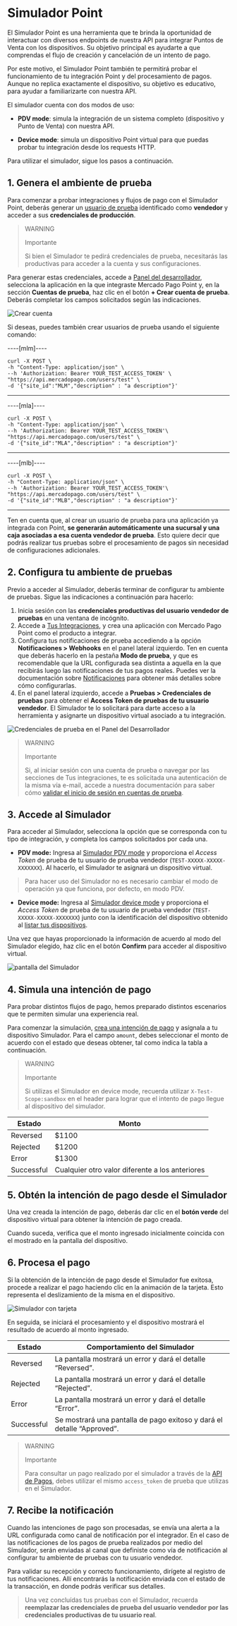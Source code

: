# Simulador Point

El Simulador Point es una herramienta que te brinda la oportunidad de interactuar con diversos endpoints de nuestra API para integrar Puntos de Venta con los dispositivos. Su objetivo principal es ayudarte a que comprendas el flujo de creación y cancelación de un intento de pago. 

Por este motivo, el Simulador Point también te permitirá probar el funcionamiento de tu integración Point y del procesamiento de pagos. Aunque no replica exactamente el dispositivo, su objetivo es educativo, para ayudar a familiarizarte con nuestra API.  

El simulador cuenta con dos modos de uso:

 * **PDV mode**: simula la integración de un sistema completo (dispositivo y Punto de Venta) con nuestra API.

 * **Device mode**: simula un dispositivo Point virtual para que puedas probar tu integración desde los requests HTTP.

Para utilizar el simulador, sigue los pasos a continuación.

## 1. Genera el ambiente de prueba

Para comenzar a probar integraciones y flujos de pago con el Simulador Point, deberás generar un [usuario de prueba](/developers/es/docs/mp-point/additional-content/your-integrations/test/accounts) identificado como **vendedor** y acceder a sus **credenciales de producción**. 

> WARNING
> 
> Importante
> 
> Si bien el Simulador te pedirá credenciales de prueba, necesitarás las productivas para acceder a la cuenta y sus configuraciones.

Para generar estas credenciales, accede a [Panel del desarrollador](/developers/panel/app), selecciona la aplicación en la que integraste Mercado Pago Point y, en la sección **Cuentas de prueba**, haz clic en el botón **+ Crear cuenta de prueba**. Deberás completar los campos solicitados según las indicaciones. 

![Crear cuenta](/images/woocomerce/test-create-account-es.gif)

Si deseas, puedes también crear usuarios de prueba usando el siguiente comando:

----[mlm]----
``` curl
curl -X POST \
-h "Content-Type: application/json" \
--h 'Authorization: Bearer YOUR_TEST_ACCESS_TOKEN' \
"https://api.mercadopago.com/users/test" \
-d '{"site_id":"MLM","description" : "a description"}'
```
------------

----[mla]----
``` curl
curl -X POST \
-h "Content-Type: application/json" \
--h 'Authorization: Bearer YOUR_TEST_ACCESS_TOKEN'\
"https://api.mercadopago.com/users/test" \
-d '{"site_id":"MLA","description" : "a description"}'
```
------------

----[mlb]----
``` curl
curl -X POST \
-h "Content-Type: application/json" \
--h 'Authorization: Bearer YOUR_TEST_ACCESS_TOKEN'\
"https://api.mercadopago.com/users/test" \
-d '{"site_id":"MLB","description" : "a description"}'
```
------------

Ten en cuenta que, al crear un usuario de prueba para una aplicación ya integrada con Point, **se generarán automáticamente una sucursal y una caja asociadas a esa cuenta vendedor de prueba**. Esto quiere decir que podrás realizar tus pruebas sobre el procesamiento de pagos sin necesidad de configuraciones adicionales.

## 2. Configura tu ambiente de pruebas

Previo a acceder al Simulador, deberás terminar de configurar tu ambiente de pruebas. Sigue las indicaciones a continuación para hacerlo:

 1. Inicia sesión con las **credenciales productivas del usuario vendedor de pruebas** en una ventana de incógnito. 
 2. Accede a [Tus Integraciones](https://www.mercadopago[FAKER][URL][DOMAIN]/developers/panel/), y crea una aplicación con Mercado Pago Point como el producto a integrar. 
 3. Configura tus notificaciones de prueba accediendo a la opción **Notificaciones > Webhooks** en el panel lateral izquierdo. Ten en cuenta que deberás hacerlo en la pestaña **Modo de prueba**, y que es recomendable que la URL configurada sea distinta a aquella en la que recibirás luego las notificaciones de tus pagos reales. Puedes ver la documentación sobre [Notificaciones](/developers/es/docs/mp-point/additional-content/your-integrations/notifications/webhooks) para obtener más detalles sobre cómo configurarlas. 
 4. En el panel lateral izquierdo, accede a **Pruebas > Credenciales de pruebas** para obtener el **Access Token de pruebas de tu usuario vendedor**. El Simulador te lo solicitará para darte acceso a la herramienta y asignarte un dispositivo virtual asociado a tu integración.

![Credenciales de prueba en el Panel del Desarrollador](/images/woocomerce/test-test-credentials-es.png)

> WARNING
>
> Importante
>
> Si, al iniciar sesión con una cuenta de prueba o navegar por las secciones de Tus integraciones, te es solicitada una autenticación de la misma vía e-mail, accede a nuestra documentación para saber cómo [validar el inicio de sesión en cuentas de prueba](/developers/es/docs/adobe-commerce/additional-content/your-integrations/test/accounts#bookmark_validar_inicio_de_sesión_con_usuarios_de_prueba).

## 3. Accede al Simulador

Para acceder al Simulador, selecciona la opción que se corresponda con tu tipo de integración, y completa los campos solicitados por cada una. 

* **PDV mode:** Ingresa al [Simulador PDV mode](https://api.mercadopago.com/point/integrator-simulator/sandbox/?ignoreapidoc=true) y proporciona el _Access Token_ de prueba de tu usuario de prueba vendedor (`TEST-XXXXX-XXXXX-XXXXXXX`). Al hacerlo, el Simulador te asignará un dispositivo virtual.

 > Para hacer uso del Simulador no es necesario cambiar el modo de operación ya que funciona, por defecto, en modo PDV.

* **Device mode:** Ingresa al [Simulador device mode](https://api.mercadopago.com/point/integrator-simulator/sandbox/device?ignoreapidoc=true) y proporciona el _Access Token_ de prueba de tu usuario de prueba vendedor (`TEST-XXXXX-XXXXX-XXXXXXX`) junto con la identificación del dispositivo obtenido al [listar tus dispositivos](/developers/es/docs/mp-point/integration-configuration/integrate-with-pdv/payment-processing).

Una vez que hayas proporcionado la información de acuerdo al modo del Simulador elegido, haz clic en el botón **Confirm** para acceder al dispositivo virtual.

![pantalla del Simulador](/images/point-api/point-device-simulator.png)

## 4. Simula una intención de pago

Para probar distintos flujos de pago, hemos preparado distintos escenarios que te permiten simular una experiencia real. 

Para comenzar la simulación, [crea una intención de pago](/developers/es/reference/integrations_api/_point_integration-api_devices_deviceid_payment-intents/post) y asígnala a tu dispositivo Simulador. Para el campo `amount`, debes seleccionar el monto de acuerdo con el estado que deseas obtener, tal como indica la tabla a continuación.

> WARNING
>
> Importante
>
> Si utilizas el Simulador en device mode, recuerda utilizar `X-Test-Scope:sandbox` en el header para lograr que el intento de pago llegue al dispositivo del simulador.

| Estado | Monto |
|---|---|
| Reversed | $1100 |
| Rejected | $1200 |
| Error | $1300 |
| Successful | Cualquier otro valor diferente a los anteriores |

## 5. Obtén la intención de pago desde el Simulador

Una vez creada la intención de pago, deberás dar clic en el **botón verde** del dispositivo virtual para obtener la intención de pago creada. 

Cuando suceda, verifica que el monto ingresado inicialmente coincida con el mostrado en la pantalla del dispositivo.

## 6. Procesa el pago

Si la obtención de la intención de pago desde el Simulador fue exitosa, procede a realizar el pago haciendo clic en la animación de la tarjeta. Esto representa el deslizamiento de la misma en el dispositivo. 

![Simulador con tarjeta](/images/point-api/point-simulator-process.png)

En seguida, se iniciará el procesamiento y el dispositivo mostrará el resultado de acuerdo al monto ingresado.

| Estado | Comportamiento del Simulador |
|---|---|
| Reversed | La pantalla mostrará un error y dará el detalle “Reversed”. |
| Rejected | La pantalla mostrará un error y dará el detalle “Rejected”. |
| Error | La pantalla mostrará un error y dará el detalle “Error”. |
| Successful | Se mostrará una pantalla de pago exitoso y dará el detalle “Approved”. |

> WARNING
>
> Importante
>
> Para consultar un pago realizado por el simulador a través de la [API de Pagos](/developers/es/reference/payments/_payments_id/get), debes utilizar el mismo `access_token` de prueba que utilizas en el Simulador. 

## 7. Recibe la notificación

Cuando las  intenciones de pago son procesadas, se envía una alerta a la URL configurada como canal de notificación por el integrador. En el caso de las notificaciones de los pagos de prueba realizados por medio del Simulador, serán enviadas al canal que definiste como vía de notificación al configurar tu ambiente de pruebas con tu usuario vendedor.

Para validar su recepción y correcto funcionamiento, dirígete al registro de tus notificaciones. Allí encontrarás la notificación enviada con el estado de la transacción, en donde podrás verificar sus detalles.

> Una vez concluídas tus pruebas con el Simulador, recuerda **reemplazar las credenciales de prueba del usuario vendedor por las credenciales productivas de tu usuario real**.